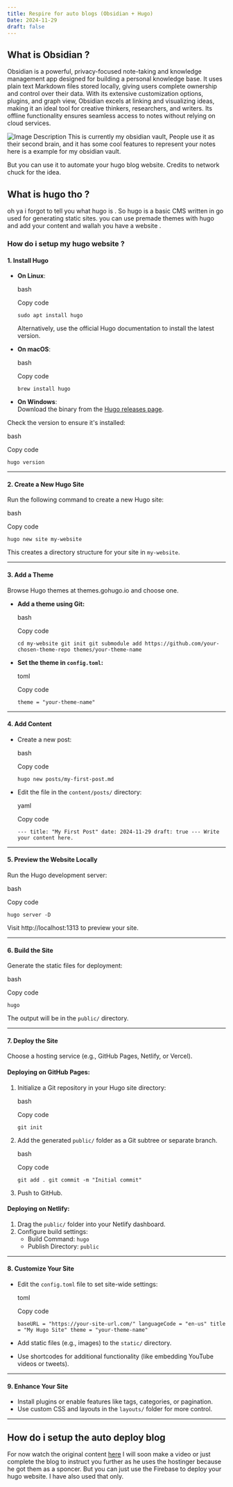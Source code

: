 ```yaml
---
title: Respire for auto blogs (Obsidian + Hugo)
Date: 2024-11-29
draft: false
---
```

## What is Obsidian ?

Obsidian is a powerful, privacy-focused note-taking and knowledge management app designed for building a personal knowledge base. It uses plain text Markdown files stored locally, giving users complete ownership and control over their data. With its extensive customization options, plugins, and graph view, Obsidian excels at linking and visualizing ideas, making it an ideal tool for creative thinkers, researchers, and writers. Its offline functionality ensures seamless access to notes without relying on cloud services.

![Image Description](/images/Pasted%20image%2020241129143042.png)
This is currently my obsidian vault, People use it as their second brain, and it has some cool features to represent your notes here is a example for my obsidian vault.

But you can use it to automate your hugo blog website. Credits to network chuck for the idea.

## What is hugo tho ?
oh ya i forgot to tell you what hugo is . So hugo is a basic CMS written in go used for generating static sites. you can use premade themes with hugo and add your content and wallah you have a website .

### How do i setup my hugo website ?
#### **1. Install Hugo**

- **On Linux**:
    
    bash
    
    Copy code
    
    `sudo apt install hugo`
    
    Alternatively, use the official Hugo documentation to install the latest version.
    
- **On macOS**:
    
    bash
    
    Copy code
    
    `brew install hugo`
    
- **On Windows**:  
    Download the binary from the [Hugo releases page](https://github.com/gohugoio/hugo/releases).
    

Check the version to ensure it's installed:

bash

Copy code

`hugo version`

---

#### **2. Create a New Hugo Site**

Run the following command to create a new Hugo site:

bash

Copy code

`hugo new site my-website`

This creates a directory structure for your site in `my-website`.

---

#### **3. Add a Theme**

Browse Hugo themes at themes.gohugo.io and choose one.

- **Add a theme using Git:**
    
    bash
    
    Copy code
    
    `cd my-website git init git submodule add https://github.com/your-chosen-theme-repo themes/your-theme-name`
    
- **Set the theme in `config.toml`:**
    
    toml
    
    Copy code
    
    `theme = "your-theme-name"`
    

---

#### **4. Add Content**

- Create a new post:
    
    bash
    
    Copy code
    
    `hugo new posts/my-first-post.md`
    
- Edit the file in the `content/posts/` directory:
    
    yaml
    
    Copy code
    
    `--- title: "My First Post" date: 2024-11-29 draft: true --- Write your content here.`
    

---

#### **5. Preview the Website Locally**

Run the Hugo development server:

bash

Copy code

`hugo server -D`

Visit http://localhost:1313 to preview your site.

---

#### **6. Build the Site**

Generate the static files for deployment:

bash

Copy code

`hugo`

The output will be in the `public/` directory.

---

#### **7. Deploy the Site**

Choose a hosting service (e.g., GitHub Pages, Netlify, or Vercel).

#### **Deploying on GitHub Pages:**

1. Initialize a Git repository in your Hugo site directory:
    
    bash
    
    Copy code
    
    `git init`
    
2. Add the generated `public/` folder as a Git subtree or separate branch.
    
    bash
    
    Copy code
    
    `git add . git commit -m "Initial commit"`
    
3. Push to GitHub.

#### **Deploying on Netlify:**

1. Drag the `public/` folder into your Netlify dashboard.
2. Configure build settings:
    - Build Command: `hugo`
    - Publish Directory: `public`

---

#### **8. Customize Your Site**

- Edit the `config.toml` file to set site-wide settings:
    
    toml
    
    Copy code
    
    `baseURL = "https://your-site-url.com/" languageCode = "en-us" title = "My Hugo Site" theme = "your-theme-name"`
    
- Add static files (e.g., images) to the `static/` directory.
    
- Use shortcodes for additional functionality (like embedding YouTube videos or tweets).
    

---

#### **9. Enhance Your Site**

- Install plugins or enable features like tags, categories, or pagination.
- Use custom CSS and layouts in the `layouts/` folder for more control.

---


## How do i setup the auto deploy blog 
For now watch the original content [here](https://www.youtube.com/watch?v=dnE7c0ELEH8&ab_channel=NetworkChuck)
I will soon make a video or just complete the blog to instruct you further as he uses the hostinger because he got them as a sponcer. But you can just use the Firebase to deploy your hugo website.
I have also used that only.